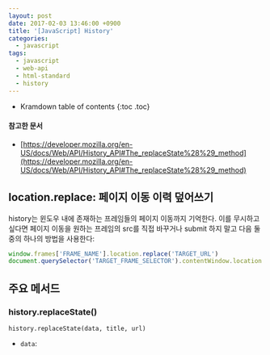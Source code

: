 ```yaml
---
layout: post
date: 2017-02-03 13:46:00 +0900
title: '[JavaScript] History'
categories:
  - javascript
tags:
  - javascript
  - web-api
  - html-standard
  - history
---
```


* Kramdown table of contents
{:toc .toc}

#### 참고한 문서

- [https://developer.mozilla.org/en-US/docs/Web/API/History_API#The_replaceState%28%29_method](https://developer.mozilla.org/en-US/docs/Web/API/History_API#The_replaceState%28%29_method)

## location.replace: 페이지 이동 이력 덮어쓰기

history는 윈도우 내에 존재하는 프레임들의 페이지 이동까지 기억한다. 이를 무시하고 싶다면 페이지 이동을 원하는 프레임의 src를 직접 바꾸거나 submit 하지 말고 다음 둘 중의 하나의 방법을 사용한다:

```js
window.frames['FRAME_NAME'].location.replace('TARGET_URL')
document.querySelector('TARGET_FRAME_SELECTOR').contentWindow.location.replace('TARGET_URL')
```

## 주요 메서드

### history.replaceState()

```
history.replaceState(data, title, url)
```

- `data`:
